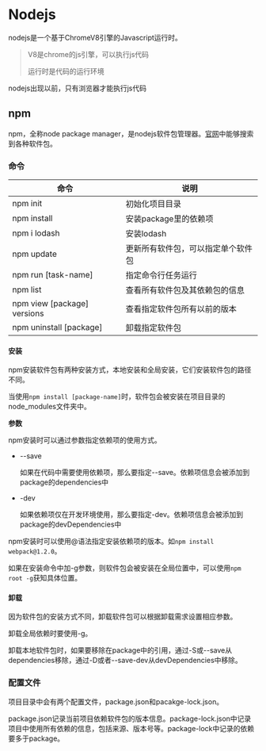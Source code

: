 # Nodejs

nodejs是一个基于ChromeV8引擎的Javascript运行时。

> V8是chrome的js引擎，可以执行js代码
>
> 运行时是代码的运行环境

nodejs出现以前，只有浏览器才能执行js代码

## npm

npm，全称node package manager，是nodejs软件包管理器。[官网](https://www.npmjs.com/)中能够搜索到各种软件包。

### 命令

| 命令                        | 说明                               |
| --------------------------- | ---------------------------------- |
| npm init                    | 初始化项目目录                     |
| npm install                 | 安装package里的依赖项              |
| npm i lodash                | 安装lodash                         |
| npm update                  | 更新所有软件包，可以指定单个软件包 |
| npm run [task-name]         | 指定命令行任务运行                 |
| npm list                    | 查看所有软件包及其依赖包的信息     |
| npm view [package] versions | 查看指定软件包所有以前的版本       |
| npm uninstall [package]     | 卸载指定软件包                     |

#### 安装

npm安装软件包有两种安装方式，本地安装和全局安装，它们安装软件包的路径不同。

当使用`npm install [package-name]`时，软件包会被安装在项目目录的node_modules文件夹中。

**参数**

npm安装时可以通过参数指定依赖项的使用方式。

* --save

  如果在代码中需要使用依赖项，那么要指定--save。依赖项信息会被添加到package的dependencies中

* -dev

  如果依赖项仅在开发环境使用，那么要指定-dev。依赖项信息会被添加到package的devDependencies中

npm安装时可以使用@语法指定安装依赖项的版本。如`npm install webpack@1.2.0`。

如果在安装命令中加-g参数，则软件包会被安装在全局位置中，可以使用`npm root -g`获知具体位置。

#### 卸载

因为软件包的安装方式不同，卸载软件包可以根据卸载需求设置相应参数。

卸载全局依赖时要使用-g。

卸载本地软件包时，如果要移除在package中的引用，通过-S或--save从dependencies移除，通过-D或者--save-dev从devDependencies中移除。

### 配置文件

项目目录中会有两个配置文件，package.json和pacakge-lock.json。

package.json记录当前项目依赖软件包的版本信息。package-lock.json中记录项目中使用所有依赖的信息，包括来源、版本号等。package-lock中记录的依赖要多于package。